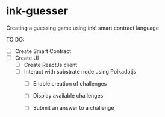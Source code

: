 # ink-guesser
Creating a guessing game using ink! smart contract language

TO DO:
- [ ] Create Smart Contract
- [ ] Create UI
  - [ ] Create ReactJs client
  - [ ] Interact with substrate node using Polkadotjs
    - [ ] Enable creation of challenges
    - [ ] Display available challenges
    - [ ] Submit an answer to a challenge
  
